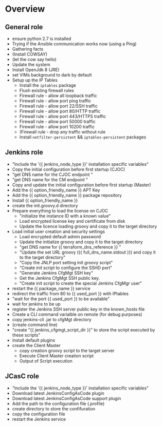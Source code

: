 # Overview

## General role
* ensure python 2.7 is installed
* Trying if the Ansible communication works now (using a Ping)
* Gathering facts
* (Install COWSAY)
* (let the cow say hello)
* Update the system
* Install OpenJdk 8 (JRE)
* set VIMs background to dark by default
* Setup up the IP Tables
  * Install the `iptables` package
  * Flush existing firewall rules
  * Firewall rule - allow all loopback traffic
  * Firewall rule - allow port ping traffic
  * Firewall rule - allow port 22/SSH traffic
  * Firewall rule - allow port 80/HTTP traffic
  * Firewall rule - allow port 443/HTTPS traffic
  * Firewall rule - allow port 50000 traffic
  * Firewall rule - allow port 10200 traffic
  * (Firewall rule - drop any traffic without rule
  * Install `netfilter-persistent` && `iptables-persistent` packages

## Jenkins role
* "Include the '{{ jenkins_node_type }}' installation specific variables" 
* Copy the initial configuration before first startup (CJOC)
* "get DNS name for the CJOC endpoint "
* "get DNS name for the CM endpoint "
* Copy and update the initial configuration before first startup (Master)
* Add the {{ option_friendly_name }} APT Key
* Add the {{ option_friendly_name }} package repository
* Install {{ option_friendly_name }}
* create the init.groovy.d directory
* Prepare everything to load the license on CJOC
  * "initialize the instance ID with a known value"
  * Load encrypted license key and certificate from disk
  * Update the licence loading groovy and copy it to the target directory
* Load initial user creation and security settings
  *  Load encrypted default admin password
  *  Update the initialize groovy and copy it to the target directory
  *  "get DNS name for {{ terraform_dns_reference }} "
  *  "Update the set URL groovy ({{ full_dns_name.stdout }}) and copy it to the target directory"
  *  "Copy the JNLP port setting init groovy script"
  *  "Create init script to configure the SSHD port"
  *  "Generate Jenkins CfgMgt SSH key"
  *  Get the Jenkins CfgMgt SSH public key.
  *  "Create init script to create the special Jenkins CfgMgr user"
* restart the {{ package_name }} service 
* redirect the traffic from 80 to {{ used_port }} with IPtables
* "wait for the port {{ used_port }} to be available"
* wait for jenkins to be up
* register the Jenkins SSH server public key in the known_hosts file
* Create a CLI command varialble on remote (for debug purposes)
* copy jenkins-cli .jar to cfgMgt directory
* (create command line)
* "create \"{{ jenkins_cfgmgt_script_dir }}\" to store the script executed by these scripts"
* Install default plugins
* create the Client Master
  * copy creation groovy script to the target server
  * Execute Client Master creation script
  * Output of Script execution


## JCasC role
*  "Include the '{{ jenkins_node_type }}' installation specific variables" 
*  Download latest JenkinsConfigAsCode plugin
*  Download latest JenkinsConfigAsCode support plugin
*  Add the path to the configuration file (.profile)
*  create directory to store the confifuration
*  copy the configuration file
*  restart the Jenkins service


